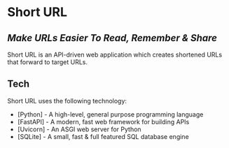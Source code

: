 # Short URL
## _Make URLs Easier To Read, Remember & Share_

Short URL is an API-driven web application which creates shortened
URLs that forward to target URLs. 

## Tech

Short URL uses the following technology:

- [Python] - A high-level, general purpose programming language
- [FastAPI] - A modern, fast web framework for building APIs
- [Uvicorn] - An ASGI web server for Python
- [SQLite] - A small, fast & full featured SQL database engine